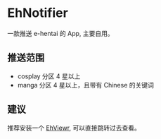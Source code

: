 # EhNotifier

一款推送 e-hentai 的 App, 主要自用。

## 推送范围

* cosplay 分区 4 星以上
* manga 分区 4 星以上，且带有 Chinese 的关键词

## 建议

推荐安装一个 [EhViewr](https://github.com/seven332/EhViewer), 可以直接跳转过去查看。
